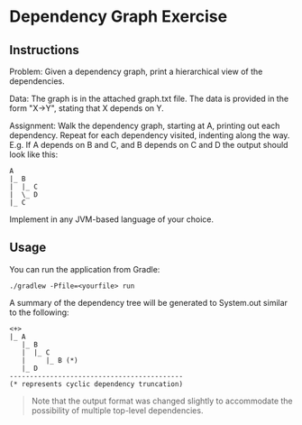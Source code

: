 ﻿# Dependency Graph Exercise

## Instructions

Problem: Given a dependency graph, print a hierarchical view of the dependencies.

Data: The graph is in the attached graph.txt file. The data is provided in the form "X->Y", stating that X depends on Y.

Assignment: Walk the dependency graph, starting at A, printing out each dependency. Repeat for each dependency visited, indenting along the way. E.g.
If A depends on B and C, and B depends on C and D the output should look like this:

    A
    |_ B
    |  |_ C
    |  \_ D
    |_ C

Implement in any JVM-based language of your choice.

## Usage

You can run the application from Gradle:

    ./gradlew -Pfile=<yourfile> run

A summary of the dependency tree will be generated to System.out similar to the following:

    <+>
    |_ A
       |_ B
       |  |_ C
       |     |_ B (*)
       |_ D
    -------------------------------------------
    (* represents cyclic dependency truncation)

> Note that the output format was changed slightly to accommodate the possibility of multiple top-level dependencies.
